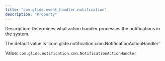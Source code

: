 ```yaml
---
title: "com.glide.event_handler.notification"
description: "Property"
---
```


Description: Determines what action handler processes the notifications in the system.

The default value is 'com.glide.notification.cmn.NotificationActionHandler'

Value: `com.glide.notification.cmn.NotificationActionHandler`